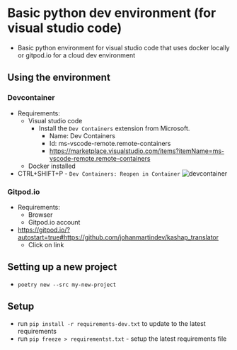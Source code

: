 # Basic python dev environment (for visual studio code)
* Basic python environment for visual studio code that uses docker locally or gitpod.io for a cloud dev environment
## Using the environment
### Devcontainer
* Requirements:
  * Visual studio code
    * Install the `Dev Containers` extension from Microsoft.
      * Name: Dev Containers
      * Id: ms-vscode-remote.remote-containers
      * https://marketplace.visualstudio.com/items?itemName=ms-vscode-remote.remote-containers
  * Docker installed
* CTRL+SHIFT+P - `Dev Containers: Reopen in Container`
![devcontainer](https://github.com/johanmartindev/python-devcontainer-gitpod/assets/42415087/94f6c6ce-410b-4eed-b5c6-d639db1a63ef)
### Gitpod.io
* Requirements:
  * Browser
  * Gitpod.io account
* https://gitpod.io/?autostart=true#https://github.com/johanmartindev/kashap_translator
  * Click on link

## Setting up a new project
* `poetry new --src my-new-project`

## Setup
* run `pip install -r requirements-dev.txt` to update to the latest requirements
* run `pip freeze > requirementst.txt` - setup the latest requirements file
